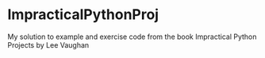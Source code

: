 # ImpracticalPythonProj
My solution to example and exercise code from the book Impractical Python Projects by Lee Vaughan
